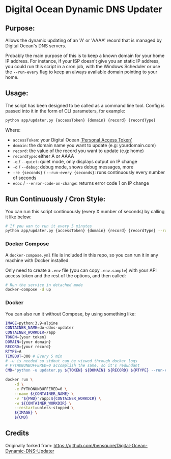 # Digital Ocean Dynamic DNS Updater

## Purpose:

Allows the dynamic updating of an 'A' or 'AAAA' record that is managed by Digital Ocean's DNS servers.

Probably the main purpose of this is to keep a known domain for your home IP address. For instance, if
your ISP doesn't give you an static IP address, you could run this script in a cron job, with the Windows
Scheduler or use the `--run-every` flag to keep an always available domain pointing to your home.

## Usage:

The script has been designed to be called as a command line tool. Config is passed into it in the form of CLI parameters, for example:

```sh
python app/updater.py {accessToken} {domain} {record} {recordType}
```

Where:

- `accessToken`: your Digital Ocean ['Personal Access Token'](https://cloud.digitalocean.com/settings/applications)
- `domain`: the domain name you want to update (e.g: yourdomain.com)
- `record`: the value of the record you want to update (e.g: home)
- `recordType`: either A or AAAA
- `-q` / `--quiet`: quiet mode, only displays output on IP change
- `-d` / `--debug`: debug mode, shows debug messages, more
- `-re {seconds}` / `--run-every {seconds}`: runs continuously every number of seconds
- `ecoc` / `--error-code-on-change`: returns error code 1 on IP change

## Run Continuously / Cron Style:

You can run this script continuously (every X number of seconds) by calling it like below:

```sh
# If you wan to run it every 5 minutes
python app/updater.py {accessToken} {domain} {record} {recordType} --run-every 300
```

### Docker Compose

A `docker-compose.yml` file is included in this repo, so you can run it in any machine with Docker installed.

Only need to create a `.env` file (you can copy `.env.sample`) with your API access token and the rest
of the options, and then called:

```sh
# Run the service in detached mode
docker-compose -d up
```

### Docker

You can also run it without Compose, by using something like:

```sh
IMAGE=python:3.9-alpine
CONTAINER_NAME=do-ddns-updater
CONTAINER_WORKDIR=/app
TOKEN={your token}
DOMAIN={your domain}
RECORD={your record}
RTYPE=A
TIMEOUT=300 # Every 5 min
# -u is needed so stdout can be viewed through docker logs
# PYTHONUNBUFFERED=0 accomplish the same, so it's redundant
CMD="python -u updater.py ${TOKEN} ${DOMAIN} ${RECORD} ${RTYPE} --run-every ${TIMEOUT}"

docker run \
    -d \
    -e PYTHONUNBUFFERED=0 \
    --name ${CONTAINER_NAME} \
    -v "${PWD}"/app:${CONTAINER_WORKDIR} \
    -w ${CONTAINER_WORKDIR} \
    --restart=unless-stopped \
    ${IMAGE} \
    ${CMD}
```

## Credits

Originally forked from: https://github.com/bensquire/Digital-Ocean-Dynamic-DNS-Updater
